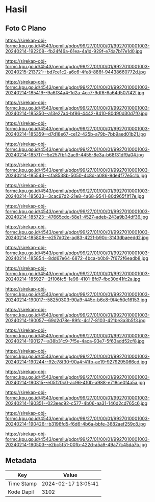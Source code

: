 # Hasil

## Foto C Plano

https://sirekap-obj-formc.kpu.go.id/4543/pemilu/pdpr/99/27/01/00/01/9927010001003-20240214-192208--fb24f46a-61ea-4a1d-929f-e74a7b17e1d0.jpg

https://sirekap-obj-formc.kpu.go.id/4543/pemilu/pdpr/99/27/01/00/01/9927010001003-20240215-213721--bd7ce1c2-a6c6-4fe8-886f-94438660772d.jpg

https://sirekap-obj-formc.kpu.go.id/4543/pemilu/pdpr/99/27/01/00/01/9927010001003-20240214-185419--9a6f34a4-1d2a-4cc7-9df6-6a64d507f42f.jpg

https://sirekap-obj-formc.kpu.go.id/4543/pemilu/pdpr/99/27/01/00/01/9927010001003-20240214-185350--a13e27a4-bf86-4442-8410-80d90d30d7f0.jpg

https://sirekap-obj-formc.kpu.go.id/4543/pemilu/pdpr/99/27/01/00/01/9927010001003-20240214-185359--d7d18e67-ce12-425b-a79b-7bb9aed01b21.jpg

https://sirekap-obj-formc.kpu.go.id/4543/pemilu/pdpr/99/27/01/00/01/9927010001003-20240214-185717--5e257fbf-2ac9-4455-8e3a-b68f31df9a04.jpg

https://sirekap-obj-formc.kpu.go.id/4543/pemilu/pdpr/99/27/01/00/01/9927010001003-20240214-185543--cfa8538b-5050-4c8d-a086-9de4f77e5c1b.jpg

https://sirekap-obj-formc.kpu.go.id/4543/pemilu/pdpr/99/27/01/00/01/9927010001003-20240214-185633--3cac97d2-21e8-4a68-9541-80d965f1f17e.jpg

https://sirekap-obj-formc.kpu.go.id/4543/pemilu/pdpr/99/27/01/00/01/9927010001003-20240214-185723--47665cdc-58e1-4527-adeb-243a9b34df36.jpg

https://sirekap-obj-formc.kpu.go.id/4543/pemilu/pdpr/99/27/01/00/01/9927010001003-20240214-185808--e257d02e-ad83-422f-b90c-3143dbaeedd2.jpg

https://sirekap-obj-formc.kpu.go.id/4543/pemilu/pdpr/99/27/01/00/01/9927010001003-20240214-185854--8dd67e64-6872-4bca-b0b9-7f672f6eadb8.jpg

https://sirekap-obj-formc.kpu.go.id/4543/pemilu/pdpr/99/27/01/00/01/9927010001003-20240214-185927--2f106fc5-1e96-4101-8fd7-fbc30d41fc2a.jpg

https://sirekap-obj-formc.kpu.go.id/4543/pemilu/pdpr/99/27/01/00/01/9927010001003-20240214-190017--58250303-90a9-445c-b6c8-9f4e50e16153.jpg

https://sirekap-obj-formc.kpu.go.id/4543/pemilu/pdpr/99/27/01/00/01/9927010001003-20240214-190057--69d2d78e-89fc-4c17-8103-421be3a3b5f3.jpg

https://sirekap-obj-formc.kpu.go.id/4543/pemilu/pdpr/99/27/01/00/01/9927010001003-20240214-190127--a38b31c9-7f5e-4aca-93e7-5f63add52cf8.jpg

https://sirekap-obj-formc.kpu.go.id/4543/pemilu/pdpr/99/27/01/00/01/9927010001003-20240214-190244--92c78f30-90a4-41fb-ae19-9279295066cd.jpg

https://sirekap-obj-formc.kpu.go.id/4543/pemilu/pdpr/99/27/01/00/01/9927010001003-20240214-190315--e05f20c0-ac96-4f0b-a988-e718ce0f4a5a.jpg

https://sirekap-obj-formc.kpu.go.id/4543/pemilu/pdpr/99/27/01/00/01/9927010001003-20240214-190351--023eec92-c577-4b06-aa31-146d2cd765c6.jpg

https://sirekap-obj-formc.kpu.go.id/4543/pemilu/pdpr/99/27/01/00/01/9927010001003-20240214-190426--b3196fd5-f6d6-4b6a-bbfe-3682aef259c8.jpg

https://sirekap-obj-formc.kpu.go.id/4543/pemilu/pdpr/99/27/01/00/01/9927010001003-20240214-190503--e2bc5f51-00fb-422d-a5a9-49a77c45da7b.jpg


## Metadata

| Key        | Value               |
| ---------- | ------------------- |
| Time Stamp | 2024-02-17 13:05:41 |
| Kode Dapil | 3102                |



